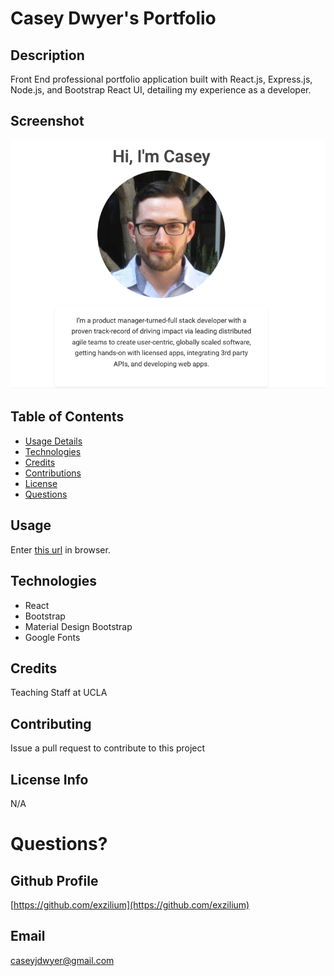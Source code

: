 # Casey Dwyer's Portfolio

## Description 
Front End professional portfolio application built with React.js, Express.js, Node.js, and Bootstrap React UI, detailing my experience as a developer.


## Screenshot
![portfolio screenshot](./src/assets/cd_readme.png)
  
## Table of Contents
    
* [Usage Details](#usage)
* [Technologies](#technologies)
* [Credits](#credits)
* [Contributions](#contributions)
* [License](#license)
* [Questions](#questions)
 
  
## Usage
Enter [this url](#) in browser.
   
## Technologies
* React
* Bootstrap
* Material Design Bootstrap
* Google Fonts
  

## Credits
Teaching Staff at UCLA

## Contributing
Issue a pull request to contribute to this project

## License Info
N/A

# Questions?

## Github Profile
[https://github.com/exzilium](https://github.com/exzilium)

## Email
[caseyjdwyer@gmail.com](mailto:caseyjdwyer@gmail.com)
